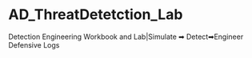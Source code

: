# AD_ThreatDetetction_Lab
Detection Engineering Workbook and Lab|Simulate ➡ Detect➡Engineer Defensive Logs

